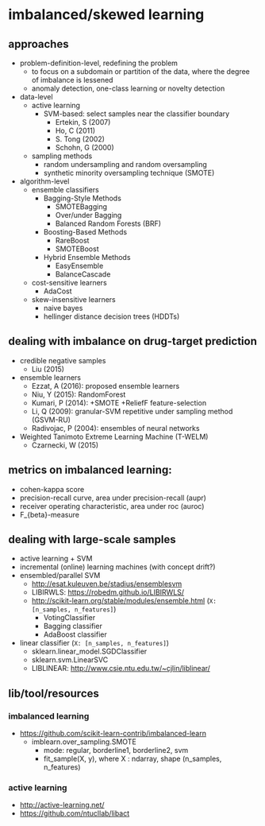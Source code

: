# imbalanced/skewed learning

## approaches
* problem-definition-level, redefining the problem
  * to focus on a subdomain or partition of the data,
    where the degree of imbalance is lessened
  * anomaly detection, one-class learning or novelty detection
* data-level
  * active learning
    * SVM-based: select samples near the classifier boundary
      * Ertekin, S (2007)
      * Ho, C (2011)
      * S. Tong (2002)
      * Schohn, G (2000)
  * sampling methods
    * random undersampling and random oversampling
    * synthetic minority oversampling technique (SMOTE)
* algorithm-level
  * ensemble classifiers
    * Bagging-Style Methods
      * SMOTEBagging
      * Over/under Bagging
      * Balanced Random Forests (BRF)
    * Boosting-Based Methods
      * RareBoost
      * SMOTEBoost
    * Hybrid Ensemble Methods
      * EasyEnsemble
      * BalanceCascade
  * cost-sensitive learners
    * AdaCost
  * skew-insensitive learners
    * naive bayes
    * hellinger distance decision trees (HDDTs)

## dealing with imbalance on drug-target prediction
* credible negative samples
  * Liu (2015)
* ensemble learners
  * Ezzat, A (2016): proposed ensemble learners
  * Niu, Y (2015): RandomForest
  * Kumari, P (2014): +SMOTE +ReliefF feature-selection
  * Li, Q (2009): granular-SVM repetitive under sampling method (GSVM-RU)
  * Radivojac, P (2004): ensembles of neural networks
* Weighted Tanimoto Extreme Learning Machine (T-WELM)
  * Czarnecki, W (2015)

## metrics on imbalanced learning:
* cohen-kappa score
* precision-recall curve, area under precision-recall (aupr)
* receiver operating characteristic, area under roc (auroc)
* F_{beta}-measure

## dealing with large-scale samples
* active learning + SVM
* incremental (online) learning machines (with concept drift?)
* ensembled/parallel SVM
  * http://esat.kuleuven.be/stadius/ensemblesvm
  * LIBIRWLS: https://robedm.github.io/LIBIRWLS/
  * http://scikit-learn.org/stable/modules/ensemble.html (`X: [n_samples, n_features]`)
    * VotingClassifier
    * Bagging classifier
    * AdaBoost classifier
* linear classifier (`X: [n_samples, n_features]`)
  * sklearn.linear_model.SGDClassifier
  * sklearn.svm.LinearSVC
  * LIBLINEAR: http://www.csie.ntu.edu.tw/~cjlin/liblinear/

## lib/tool/resources
### imbalanced learning
* https://github.com/scikit-learn-contrib/imbalanced-learn
  * imblearn.over_sampling.SMOTE
    * mode:  regular, borderline1, borderline2, svm
    * fit_sample(X, y), where X : ndarray, shape (n_samples, n_features)
### active learning
* http://active-learning.net/
* https://github.com/ntucllab/libact
